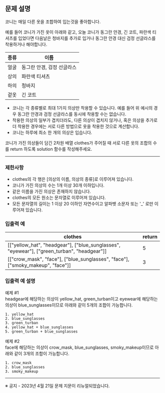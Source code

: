 ## 문제 설명

코니는 매일 다른 옷을 조합하여 입는것을 좋아합니다.

예를 들어 코니가 가진 옷이 아래와 같고, 오늘 코니가 동그란 안경, 긴 코트, 파란색 티셔츠를 입었다면 다음날은 청바지를 추가로 입거나 동그란 안경 대신 검정 선글라스를 착용하거나 해야합니다.

| 종류  | 이름  |
| --- | --- |
| 얼굴  | 동그란 안경, 검정 선글라스 |
| 상의  | 파란색 티셔츠 |
| 하의  | 청바지 |
| 겉옷  | 긴 코트 |

*   코니는 각 종류별로 최대 1가지 의상만 착용할 수 있습니다. 예를 들어 위 예시의 경우 동그란 안경과 검정 선글라스를 동시에 착용할 수는 없습니다.
*   착용한 의상의 일부가 겹치더라도, 다른 의상이 겹치지 않거나, 혹은 의상을 추가로 더 착용한 경우에는 서로 다른 방법으로 옷을 착용한 것으로 계산합니다.
*   코니는 하루에 최소 한 개의 의상은 입습니다.

코니가 가진 의상들이 담긴 2차원 배열 clothes가 주어질 때 서로 다른 옷의 조합의 수를 return 하도록 solution 함수를 작성해주세요.

- - -

### 제한사항

*   clothes의 각 행은 \[의상의 이름, 의상의 종류\]로 이루어져 있습니다.
*   코니가 가진 의상의 수는 1개 이상 30개 이하입니다.
*   같은 이름을 가진 의상은 존재하지 않습니다.
*   clothes의 모든 원소는 문자열로 이루어져 있습니다.
*   모든 문자열의 길이는 1 이상 20 이하인 자연수이고 알파벳 소문자 또는 '\_' 로만 이루어져 있습니다.

### 입출력 예

| clothes | return |
| --- | --- |
| \[\["yellow\_hat", "headgear"\], \["blue\_sunglasses", "eyewear"\], \["green\_turban", "headgear"\]\] | 5   |
| \[\["crow\_mask", "face"\], \["blue\_sunglasses", "face"\], \["smoky\_makeup", "face"\]\] | 3   |

### 입출력 예 설명

예제 #1  
headgear에 해당하는 의상이 yellow\_hat, green\_turban이고 eyewear에 해당하는 의상이 blue\_sunglasses이므로 아래와 같이 5개의 조합이 가능합니다.

```
1. yellow_hat
2. blue_sunglasses
3. green_turban
4. yellow_hat + blue_sunglasses
5. green_turban + blue_sunglasses
```

예제 #2  
face에 해당하는 의상이 crow\_mask, blue\_sunglasses, smoky\_makeup이므로 아래와 같이 3개의 조합이 가능합니다.

```
1. crow_mask
2. blue_sunglasses
3. smoky_makeup
```

- - -

※ 공지 - 2023년 4월 21일 문제 지문이 리뉴얼되었습니다.